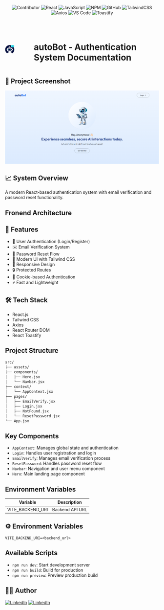 <div align="center">

![Contributor](https://img.shields.io/badge/Contributor-000?style=flat&logo=c&logoColor=whitesmoke) ![React](https://img.shields.io/badge/-React-61DAFB?style=flat&logo=react&logoColor=black) ![JavaScript](https://img.shields.io/badge/JavaScript-F7DF1E?style=flat&logo=javascript&logoColor=black) ![NPM](https://img.shields.io/badge/Npm-CC342D?style=flat&logo=npm&logoColor=white)
![GitHub](https://img.shields.io/badge/Github-000?style=flat&logo=github&logoColor=white) ![TailwindCSS](https://img.shields.io/badge/-TailwindCss-38BDF8?style=flat&logo=tailwind-css&logoColor=white) ![Axios](https://img.shields.io/badge/-Axios-000000?style=flat&logo=axios&logoColor=white) ![VS Code](https://img.shields.io/badge/-VS%20Code-007ACC?style=flat&logo=vs-code&logoColor=white) ![Toastify](https://img.shields.io/badge/-Toastify-F05032?style=flat&logo=toastify&logoColor=white)

</div>

<br />
<br />

<div style='display: flex; align-items: center; gap: 4rem'>
<img src="../client/public/favicon.png" width="30"/>

# autoBot - Authentication System Documentation

</div>

## 📸 Project Screenshot

![Project Screenshot](../client/public/banner.png)

## 📈 System Overview

A modern React-based authentication system with email verification and password reset functionality.

## Fronend Architecture

## 🚀 Features

- 🔐 User Authentication (Login/Register)
- ✉️ Email Verification System
- 🔑 Password Reset Flow
- 🎨 Modern UI with Tailwind CSS
- 🚀 Responsive Design
- 🔒 Protected Routes
- 🍪 Cookie-based Authentication
- ⚡ Fast and Lightweight

## 🛠️ Tech Stack

- React.js
- Tailwind CSS
- Axios
- React Router DOM
- React Toastify

## Project Structure

```
src/
├── assets/
├── components/
│   ├── Hero.jsx
│   └── Navbar.jsx
├── context/
│   └── AppContext.jsx
├── pages/
│   ├── EmailVerify.jsx
│   ├── Login.jsx
│   ├── NotFound.jsx
│   └── ResetPassword.jsx
└── App.jsx
```

## Key Components

- `AppContext`: Manages global state and authentication
- `Login`: Handles user registration and login
- `EmailVerify`: Manages email verification process
- `ResetPassword`: Handles password reset flow
- `Navbar`: Navigation and user menu component
- `Hero`: Main landing page component

## Environment Variables

| Variable         | Description     |
| ---------------- | --------------- |
| VITE_BACKEND_URI | Backend API URL |

## ⚙️ Environment Variables

```env
VITE_BACKEND_URI=<backend_url>
```

## Available Scripts

- `npm run dev`: Start development server
- `npm run build`: Build for production
- `npm run preview`: Preview production build

## 👨‍💻 Author

[![LinkedIn][github-shield]][github-url]
[![LinkedIn][linkedin-shield]][linkedin-url]

[github-shield]: https://img.shields.io/badge/-GitHub-black.svg?style=flat-square&logo=github&color=555&logoColor=white
[github-url]: https://github.com/Limon00001
[linkedin-shield]: https://img.shields.io/badge/-LinkedIn-black.svg?style=flat-square&logo=linkedin&colorB=555
[linkedin-url]: https://www.linkedin.com/in/monayem-hossain-limon/
